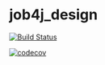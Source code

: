 # job4j_design
[![Build Status](https://travis-ci.org/Andrij72/job4j_design.svg?branch=master)](https://travis-ci.org/Andrij72/job4j_design)

[![codecov](https://codecov.io/gh/Andrij72/job4j_design/branch/master/graph/badge.svg)](https://codecov.io/gh/Andrij72/job4j_design)